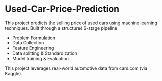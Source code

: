 # Used-Car-Price-Prediction
This project predicts the selling price of used cars using machine learning techniques. Built through a structured 6-stage pipeline
- Problem Formulation
- Data Collection
- Feature Engineering
- Data splitting & Standardization
- Model training & Evaluation

This project leverages real-world automotive data from cars.com (via Kaggle).
